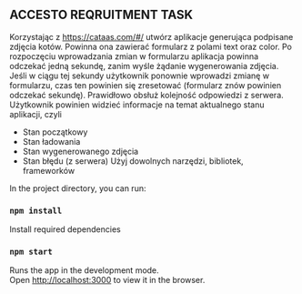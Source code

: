 ## ACCESTO REQRUITMENT TASK

Korzystając z https://cataas.com/#/ utwórz aplikacje generująca podpisane zdjęcia kotów. Powinna ona zawierać formularz z polami text oraz color. Po rozpoczęciu wprowadzania zmian w formularzu aplikacja powinna odczekać jedną sekundę, zanim wyśle żądanie wygenerowania zdjęcia. Jeśli w ciągu tej sekundy użytkownik ponownie wprowadzi zmianę w formularzu, czas ten powinien się zresetować (formularz znów powinien odczekać sekundę). Prawidłowo obsłuż kolejność odpowiedzi z serwera. Użytkownik powinien widzieć informacje na temat aktualnego stanu aplikacji, czyli
- Stan początkowy
- Stan ładowania
- Stan wygenerowanego zdjęcia
- Stan błędu (z serwera)
Użyj dowolnych narzędzi, bibliotek, frameworków


In the project directory, you can run:

### `npm install`

Install required dependencies


### `npm start`

Runs the app in the development mode.\
Open [http://localhost:3000](http://localhost:3000) to view it in the browser.

